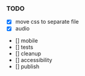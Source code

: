 ### TODO
- [x] move css to separate file
- [x] audio
- [] mobile
- [] tests
- [] cleanup
- [] accessibility
- [] publish